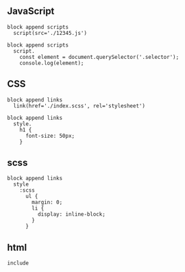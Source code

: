 ## JavaScript

```pug
block append scripts
  script(src='./12345.js')

block append scripts
  script.
    const element = document.querySelector('.selector');
    console.log(element);
```

## CSS

```pug
block append links
  link(href='./index.scss', rel='stylesheet')

block append links
  style.
    h1 {
      font-size: 50px;
    }
```

## scss

```pug
block append links
  style
    :scss
      ul {
        margin: 0;
        li {
          display: inline-block;
        }
      }
```

## html

```pug
include 
```